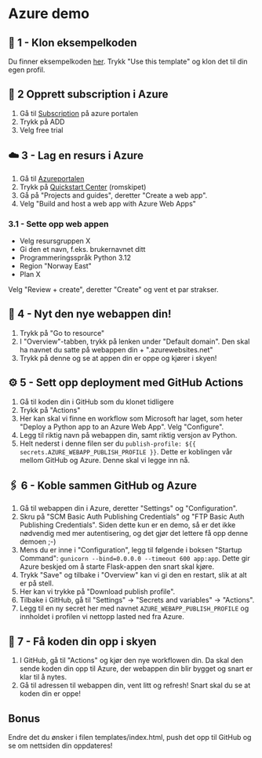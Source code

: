 # Azure demo



## 🧬 1 - Klon eksempelkoden
Du finner eksempelkoden [her](https://GitHub.com/emilstromsvag/azure-demo). 
Trykk "Use this template" og klon det til din egen profil.

## 🔑 2 Opprett subscription i Azure
1. Gå til [Subscription](https://portal.azure.com/#view/Microsoft_Azure_Billing/SubscriptionsBladeV2) på azure portalen
2. Trykk på ADD
3. Velg free trial

## ☁️ 3 - Lag en resurs i Azure
1. Gå til [Azureportalen](https://portal.azure.com/#home)
2. Trykk på [Quickstart Center](https://portal.azure.com/#blade/Microsoft_Azure_Resources/QuickstartCenterBlade) (romskipet)
3. Gå på "Projects and guides", deretter "Create a web app".
4.  Velg "Build and host a web app with Azure Web Apps"
   
### 3.1 - Sette opp web appen

   * Velg resursgruppen X
   * Gi den et navn, f.eks. brukernavnet ditt 
   * Programmeringsspråk Python 3.12
   * Region "Norway East"
   * Plan X

Velg "Review + create", deretter "Create" og vent et par strakser.

## 🤩 4 - Nyt den nye webappen din!
1. Trykk på "Go to resource"
2. I "Overview"-tabben, trykk på lenken under "Default domain". Den skal ha navnet du satte på webappen din + ".azurewebsites.net"
3. Trykk på denne og se at appen din er oppe og kjører i skyen!

## ⚙️ 5 - Sett opp deployment med GitHub Actions

1. Gå til koden din i GitHub som du klonet tidligere
2. Trykk på "Actions"
3. Her kan skal vi finne en workflow som Microsoft har laget, som heter "Deploy a Python app to an Azure Web App". Velg "Configure".
4. Legg til riktig navn på webappen din, samt riktig versjon av Python. 
5. Helt nederst i denne filen ser du `publish-profile: ${{ secrets.AZURE_WEBAPP_PUBLISH_PROFILE }}`. Dette er koblingen vår mellom GitHub og Azure. Denne skal vi legge inn nå.
   
## 🖇️ 6 - Koble sammen GitHub og Azure
1. Gå til webappen din i Azure, deretter "Settings" og "Configuration". 
2. Skru på "SCM Basic Auth Publishing Credentials" og "FTP Basic Auth Publishing Credentials". Siden dette kun er en demo, så er det ikke nødvendig med mer autentisering, og det gjør det lettere få opp denne demoen ;-)
3. Mens du er inne i "Configuration", legg til følgende i boksen "Startup Command": `gunicorn --bind=0.0.0.0 --timeout 600 app:app`. Dette gir Azure beskjed om å starte Flask-appen den snart skal kjøre.
4. Trykk "Save" og tilbake i "Overview" kan vi gi den en restart, slik at alt er på stell.
5. Her kan vi trykke på "Download publish profile".
6. Tilbake i GitHub, gå til "Settings" -> "Secrets and variables" -> "Actions".
7. Legg til en ny secret her med navnet `AZURE_WEBAPP_PUBLISH_PROFILE` og innholdet i profilen vi nettopp lasted ned fra Azure. 

## 🚀 7 - Få koden din opp i skyen
1. I GitHub, gå til "Actions" og kjør den nye workflowen din. Da skal den sende koden din opp til Azure, der webappen din blir bygget og snart er klar til å nytes.
2. Gå til adressen til webappen din, vent litt og refresh! Snart skal du se at koden din er oppe!

## Bonus
Endre det du ønsker i filen templates/index.html, push det opp til GitHub og se om nettsiden din oppdateres!
